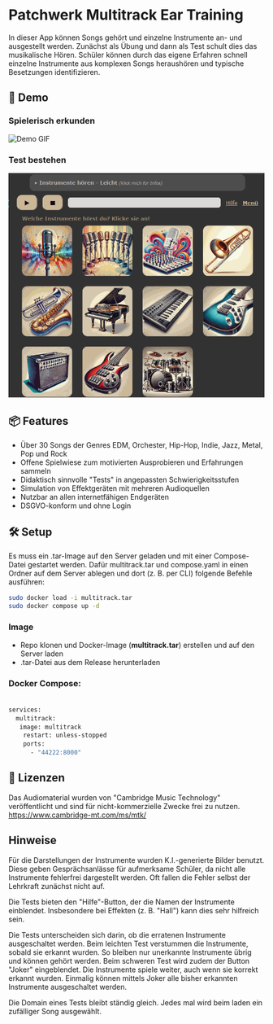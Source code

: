 # Patchwerk Multitrack Ear Training

In dieser App können Songs gehört und einzelne Instrumente an- und ausgestellt werden. Zunächst als Übung und dann als Test schult dies das musikalische Hören. Schüler können durch das eigene Erfahren schnell einzelne Instrumente aus komplexen Songs heraushören und typische Besetzungen identifizieren.


## 🚀 Demo
### Spielerisch erkunden
![Demo GIF](readme_content/multitrack_example.gif)


### Test bestehen
![Demo GIF](readme_content/multitrack_test_example.gif)


## 📦 Features
- Über 30 Songs der Genres EDM, Orchester, Hip-Hop, Indie, Jazz, Metal, Pop und Rock
- Offene Spielwiese zum motivierten Ausprobieren und Erfahrungen sammeln
- Didaktisch sinnvolle "Tests" in angepassten Schwierigkeitsstufen
- Simulation von Effektgeräten mit mehreren Audioquellen
- Nutzbar an allen internetfähigen Endgeräten
- DSGVO-konform und ohne Login



## 🛠️ Setup

Es muss ein .tar-Image auf den Server geladen und mit einer Compose-Datei gestartet werden. Dafür multitrack.tar und compose.yaml in einen Ordner auf dem Server ablegen und dort (z. B. per CLI) folgende Befehle ausführen:

```bash
sudo docker load -i multitrack.tar
sudo docker compose up -d
```

### Image 
- Repo klonen und Docker-Image (**multitrack.tar**) erstellen und auf den Server laden
- .tar-Datei aus dem Release herunterladen


### Docker Compose:
```bash

services:
  multitrack:
   image: multitrack
    restart: unless-stopped
    ports:
      - "44222:8000"
```

## 📄 Lizenzen
Das Audiomaterial wurden von "Cambridge Music Technology" veröffentlicht und sind für nicht-kommerzielle Zwecke frei zu nutzen.
https://www.cambridge-mt.com/ms/mtk/


## Hinweise

Für die Darstellungen der Instrumente wurden K.I.-generierte Bilder benutzt. Diese geben Gesprächsanlässe für aufmerksame Schüler, da nicht alle Instrumente fehlerfrei dargestellt werden. Oft fallen die Fehler selbst der Lehrkraft zunächst nicht auf. 

Die Tests bieten den "Hilfe"-Button, der die Namen der Instrumente einblendet. Insbesondere bei Effekten (z. B. "Hall") kann dies sehr hilfreich sein. 

Die Tests unterscheiden sich darin, ob die erratenen Instrumente ausgeschaltet werden. Beim leichten Test verstummen die Instrumente, sobald sie erkannt wurden. So bleiben nur unerkannte Instrumente übrig und können gehört werden.
Beim schweren Test wird zudem der Button "Joker" eingeblendet. Die Instrumente spiele weiter, auch wenn sie korrekt erkannt wurden. Einmalig können mittels Joker alle bisher erkannten Instrumente ausgeschaltet werden.

Die Domain eines Tests bleibt ständig gleich. Jedes mal wird beim laden ein zufälliger Song ausgewählt.